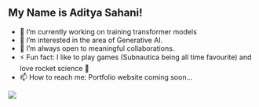 ## My Name is Aditya Sahani!

- 🔭 I’m currently working on training transformer models
- 🌱 I’m interested in the area of Generative AI.
- 👯 I’m always open to meaningful collaborations.
- ⚡ Fun fact: I like to play games (Subnautica being all time favourite) and love rocket science 🚀
- 📫 How to reach me: Portfolio website coming soon...

<img src="https://github-readme-stats.vercel.app/api?username=Aditya-en&&show_icons=true&title_color=ffffff&icon_color=bb2acf&text_color=daf7dc&bg_color=191919">

